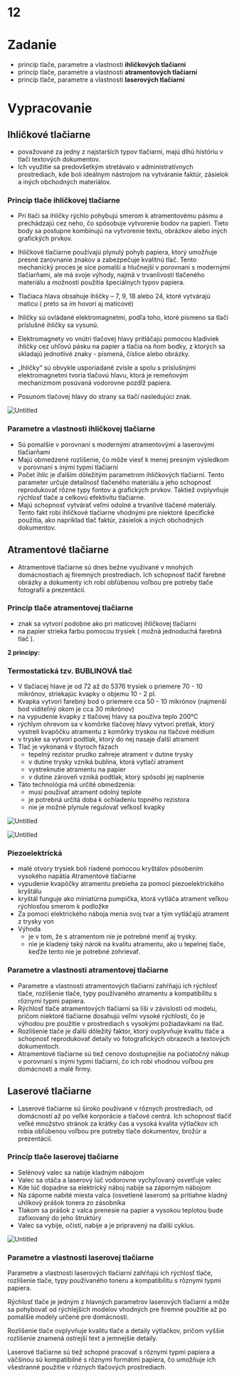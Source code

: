 # 12

# Zadanie

- princíp tlače, parametre a vlastnosti **ihličkových tlačiarní**
- princíp tlače, parametre a vlastnosti **atramentových tlačiarní**
- princíp tlače, parametre a vlastnosti **laserových tlačiarní**

# Vypracovanie

## Ihličkové tlačiarne

- považované za jedny z najstarších typov tlačiarní, majú dlhú históriu v tlači textových dokumentov.
- Ich využitie sa predovšetkým stretávalo v administratívnych prostrediach, kde boli ideálnym nástrojom na vytváranie faktúr, zásielok a iných obchodných materiálov.

### Princíp tlače ihličkovej tlačiarne

- Pri tlači sa ihličky rýchlo pohybujú smerom k atramentovému pásmu a prechádzajú cez neho, čo spôsobuje vytvorenie bodov na papieri. Tieto body sa postupne kombinujú na vytvorenie textu, obrázkov alebo iných grafických prvkov.
- Ihličkové tlačiarne používajú plynulý pohyb papiera, ktorý umožňuje presné zarovnanie znakov a zabezpečuje kvalitnú tlač. Tento mechanický proces je síce pomalší a hlučnejší v porovnaní s modernými tlačiarňami, ale má svoje výhody, najmä v trvanlivosti tlačeného materiálu a možnosti použitia špeciálnych typov papiera.

- Tlačiaca hlava obsahuje ihličky – 7, 9, 18 alebo 24, ktoré vytvárajú maticu ( preto sa im hovorí aj maticové)
- Ihličky sú ovládané elektromagnetmi, podľa toho, ktoré písmeno sa tlači príslušné ihličky sa vysunú.
- Elektromagnety vo vnútri tlačovej hlavy pritláčajú pomocou kladiviek ihličky cez uhľovú pásku na papier a tlačia na ňom bodky, z ktorých sa skladajú jednotlivé znaky - písmená, číslice alebo obrázky.
- „Ihličky“ sú obvykle usporiadané zvisle a spolu s príslušnými elektromagnetmi tvoria tlačovú hlavu, ktorá je remeňovým mechanizmom posúvaná vodorovne pozdĺž papiera.
- Posunom tlačovej hlavy do strany sa tlačí nasledujúci znak.

![Untitled](12%200a01907ce6af4199adb8a4c185eda2b2/Untitled.png)

### Parametre a vlastnosti ihličkovej tlačiarne

- Sú pomalšie v porovnaní s modernými atramentovými a laserovými tlačiarňami
- Majú obmedzené rozlíšenie, čo môže viesť k menej presným výsledkom v porovnaní s inými typmi tlačiarní
- Počet ihlíc je ďalším dôležitým parametrom ihličkových tlačiarní. Tento parameter určuje detailnosť tlačeného materiálu a jeho schopnosť reprodukovať rôzne typy fontov a grafických prvkov. Taktiež ovplyvňuje rýchlosť tlače a celkovú efektivitu tlačiarne.
- Majú schopnosť vytvárať veľmi odolné a trvanlivé tlačené materiály. Tento fakt robí ihličkové tlačiarne vhodnými pre niektoré špecifické použitia, ako napríklad tlač faktúr, zásielok a iných obchodných dokumentov.

## Atramentové tlačiarne

- Atramentové tlačiarne sú dnes bežne využívané v mnohých domácnostiach aj firemných prostrediach. Ich schopnosť tlačiť farebné obrázky a dokumenty ich robí obľúbenou voľbou pre potreby tlače fotografií a prezentácií.

### Princíp tlače atramentovej tlačiarne

- znak sa vytvorí podobne ako pri maticovej ihličkovej tlačiarni
- na papier strieka farbu pomocou trysiek ( možná jednoduchá farebná tlač ).

**2 princípy:**

### **Termostatická** tzv. BUBLINOVÁ tlač

- V tlačiacej hlave je od 72 až do 5376 trysiek o priemere 70 - 10 mikrónov, striekajúc kvapky o objemu 10 - 2 pl.
- Kvapka vytvorí farebný bod o priemere cca 50 - 10 mikrónov (najmenší bod viditeľný okom je cca 30 mikrónov)
- na vypudenie kvapky z tlačovej hlavy sa používa teplo 200°C
- rýchlym ohrevom sa v komôrke tlačovej hlavy vytvorí pretlak, ktorý vystrelí kvapôčku atramentu z komôrky tryskou na tlačové médium
- v tryske sa vytvorí podtlak, ktorý do nej nasaje ďalší atrament
- Tlač je vykonaná v štyroch fázach
    - tepelný rezistor prudko zahreje atrament v dutine trysky
    - v dutine trysky vzniká bublina, ktorá vytlačí atrament
    - vystreknutie atramentu na papier
    - v dutine zároveň vzniká podtlak, ktorý spôsobí jej naplnenie
- Táto technológia má určité obmedzenia:
    - musí používať atrament odolný teplote
    - je potrebná určitá doba k ochladeniu topného rezistora
    - nie je možné plynule regulovať veľkosť kvapky

![Untitled](12%200a01907ce6af4199adb8a4c185eda2b2/Untitled%201.png)

![Untitled](12%200a01907ce6af4199adb8a4c185eda2b2/Untitled%202.png)

### Piezoelektrická

- malé otvory trysiek boli riadené pomocou kryštálov pôsobením vysokého napätia
Atramentové tlačiarne
- vypudenie kvapôčky atramentu prebieha za pomoci piezoelektrického kryštálu
- kryštál funguje ako miniatúrna pumpička, ktorá vytláča atrament veľkou rýchlosťou smerom k podložke
- Za pomoci elektrického náboja menia svoj tvar a tým vytláčajú atrament z trysky von
- Výhoda
    - je v tom, že s atramentom nie je potrebné meniť aj trysky.
    - nie je kladený taký nárok na kvalitu atramentu, ako u tepelnej tlače, keďže tento nie je potrebné zohrievať.

### Parametre a vlastnosti atramentovej tlačiarne

- Parametre a vlastnosti atramentových tlačiarní zahŕňajú ich rýchlosť tlače, rozlíšenie tlače, typy používaného atramentu a kompatibilitu s rôznymi typmi papiera.
- Rýchlosť tlače atramentových tlačiarní sa líši v závislosti od modelu, pričom niektoré tlačiarne dosahujú veľmi vysoké rýchlosti, čo je výhodou pre použitie v prostrediach s vysokými požiadavkami na tlač.
- Rozlíšenie tlače je ďalší dôležitý faktor, ktorý ovplyvňuje kvalitu tlače a schopnosť reprodukovať detaily vo fotografických obrazech a textových dokumentoch.
- Atramentové tlačiarne sú tiež cenovo dostupnejšie na počiatočný nákup v porovnaní s inými typmi tlačiarní, čo ich robí vhodnou voľbou pre domácnosti a malé firmy.

## Laserové tlačiarne

- Laserové tlačiarne sú široko používané v rôznych prostrediach, od domácností až po veľké korporácie a tlačové centrá. Ich schopnosť tlačiť veľké množstvo stránok za krátky čas a vysoká kvalita výtlačkov ich robia obľúbenou voľbou pre potreby tlače dokumentov, brožúr a prezentácií.

### Princíp tlače laserovej tlačiarne

- Selénový valec sa nabije kladným nábojom
- Valec sa otáča a laserový lúč vodorovne vychyľovaný osvetľuje valec
- Kde lúč dopadne sa elektrický náboj nabije sa záporným nábojom
- Na záporne nabité miesta valca (osvetlené laserom) sa pritiahne kladný uhlíkový prášok tonera zo zásobníka
- Tlakom sa prášok z valca prenesie na papier a vysokou teplotou bude zafixovaný do jeho štruktúry
- Valec sa vybije, očistí, nabije a je pripravený na ďalší cyklus.

![Untitled](12%200a01907ce6af4199adb8a4c185eda2b2/152a70f7-c99e-4534-8edb-7d493b86001b.png)

### Parametre a vlastnosti laserovej tlačiarne

Parametre a vlastnosti laserových tlačiarní zahŕňajú ich rýchlosť tlače, rozlíšenie tlače, typy používaného toneru a kompatibilitu s rôznymi typmi papiera.

Rýchlosť tlače je jedným z hlavných parametrov laserových tlačiarní a môže sa pohybovať od rýchlejších modelov vhodných pre firemné použitie až po pomalšie modely určené pre domácnosti.

Rozlíšenie tlače ovplyvňuje kvalitu tlače a detaily výtlačkov, pričom vyššie rozlíšenie znamená ostrejší text a jemnejšie detaily.

Laserové tlačiarne sú tiež schopné pracovať s rôznymi typmi papiera a väčšinou sú kompatibilné s rôznymi formátmi papiera, čo umožňuje ich všestranné použitie v rôznych tlačových prostrediach.